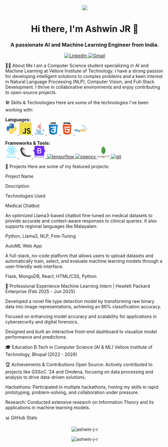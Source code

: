 <div align="center">
<img src="https://media.giphy.com/media/v1.Y2lkPTc5MGI3NjExaDBscjBsc3lmc3d1aXN1d3ZvdGd1NXo1ZzZkY3l2a3B6eDQ2YjQ0eCZlcD12MV9pbnRlcm5hbF9naWZfYnlfaWQmY3Q9Zw/M9gbBd9hDxZmpNUGgB/giphy.gif" width="100" />
</div>

<h1 align="center">Hi there, I'm Ashwin JR 👋</h1>
<h3 align="center">A passionate AI and Machine Learning Engineer from India.</h3>

<p align="center">
<a href="https://www.linkedin.com/in/ashwin-j-r/" target="_blank">
<img src="https://img.shields.io/badge/LinkedIn-0077B5?style=for-the-badge&logo=linkedin&logoColor=white" alt="LinkedIn"/>
</a>
<a href="mailto:appuashwin345@gmail.com">
<img src="https://img.shields.io/badge/Gmail-D14836?style=for-the-badge&logo=gmail&logoColor=white" alt="Gmail"/>
</a>
</p>

👨‍💻 About Me
I am a Computer Science student specializing in AI and Machine Learning at Vellore Institute of Technology. I have a strong passion for developing intelligent solutions to complex problems and a keen interest in Natural Language Processing (NLP), Computer Vision, and Full-Stack Development. I thrive in collaborative environments and enjoy contributing to open-source projects.

🛠️ Skills & Technologies
Here are some of the technologies I've been working with:

<p align="left">
<strong>Languages:</strong><br>
<a href="https://www.python.org" target="_blank" rel="noreferrer"> <img src="https://raw.githubusercontent.com/devicons/devicon/master/icons/python/python-original.svg" alt="python" width="40" height="40"/> </a>
<a href="https://developer.mozilla.org/en-US/docs/Web/JavaScript" target="_blank" rel="noreferrer"> <img src="https://raw.githubusercontent.com/devicons/devicon/master/icons/javascript/javascript-original.svg" alt="javascript" width="40" height="40"/> </a>
<a href="https://www.java.com" target="_blank" rel="noreferrer"> <img src="https://raw.githubusercontent.com/devicons/devicon/master/icons/java/java-original.svg" alt="java" width="40" height="40"/> </a>
<a href="https://www.w3schools.com/css/" target="_blank" rel="noreferrer"> <img src="https://raw.githubusercontent.com/devicons/devicon/master/icons/css3/css3-original-wordmark.svg" alt="css3" width="40" height="40"/> </a>
<a href="https://www.w3.org/html/" target="_blank" rel="noreferrer"> <img src="https://raw.githubusercontent.com/devicons/devicon/master/icons/html5/html5-original-wordmark.svg" alt="html5" width="40" height="40"/> </a>
<a href="https://www.mysql.com/" target="_blank" rel="noreferrer"> <img src="https://raw.githubusercontent.com/devicons/devicon/master/icons/mysql/mysql-original-wordmark.svg" alt="mysql" width="40" height="40"/> </a>
</p>

<p align="left">
<strong>Frameworks & Tools:</strong><br>
<a href="https://reactjs.org/" target="_blank" rel="noreferrer"> <img src="https://raw.githubusercontent.com/devicons/devicon/master/icons/react/react-original-wordmark.svg" alt="react" width="40" height="40"/> </a>
<a href="https://flask.palletsprojects.com/" target="_blank" rel="noreferrer"> <img src="https://raw.githubusercontent.com/devicons/devicon/master/icons/flask/flask-original.svg" alt="flask" width="40" height="40"/> </a>
<a href="https://getbootstrap.com" target="_blank" rel="noreferrer"> <img src="https://raw.githubusercontent.com/devicons/devicon/master/icons/bootstrap/bootstrap-plain-wordmark.svg" alt="bootstrap" width="40" height="40"/> </a>
<a href="https://www.tensorflow.org" target="_blank" rel="noreferrer"> <img src="https://www.vectorlogo.zone/logos/tensorflow/tensorflow-icon.svg" alt="tensorflow" width="40" height="40"/> </a>
<a href="https://opencv.org/" target="_blank" rel="noreferrer"> <img src="https://www.vectorlogo.zone/logos/opencv/opencv-icon.svg" alt="opencv" width="40" height="40"/> </a>
<a href="https://www.mongodb.com/" target="_blank" rel="noreferrer"> <img src="https://raw.githubusercontent.com/devicons/devicon/master/icons/mongodb/mongodb-original-wordmark.svg" alt="mongodb" width="40" height="40"/> </a>
<a href="https://git-scm.com/" target="_blank" rel="noreferrer"> <img src="https://www.vectorlogo.zone/logos/git-scm/git-scm-icon.svg" alt="git" width="40" height="40"/> </a>
</p>

🚀 Projects
Here are some of my featured projects:

Project Name

Description

Technologies Used

Medical Chatbot

An optimized Llama3-based chatbot fine-tuned on medical datasets to provide accurate and context-aware responses to clinical queries. It also supports regional languages like Malayalam.

Python, Llama3, NLP, Fine-Tuning

AutoML Web App

A full-stack, no-code platform that allows users to upload datasets and automatically train, select, and evaluate machine learning models through a user-friendly web interface.

Flask, MongoDB, React, HTML/CSS, Python

💼 Professional Experience
Machine Learning Intern | Hewlett Packard Enterprise (Feb 2025 - Jun 2025)

Developed a novel file type detection model by transforming raw binary data into image representations, achieving an 86% classification accuracy.

Focused on enhancing model accuracy and scalability for applications in cybersecurity and digital forensics.

Designed and built an interactive front-end dashboard to visualize model performance and predictions.

🎓 Education
B.Tech in Computer Science (AI & ML)
Vellore Institute of Technology, Bhopal (2022 - 2026)

🏆 Achievements & Contributions
Open Source: Actively contributed to projects like GSSoC '24 and Omdena, focusing on data processing and analysis to drive data-driven solutions.

Hackathons: Participated in multiple hackathons, honing my skills in rapid prototyping, problem-solving, and collaboration under pressure.

Research: Conducted extensive research on Information Theory and its applications in machine learning models.

📊 GitHub Stats
<p align="center">
<img src="https://github-readme-stats.vercel.app/api?username=ashwin-j-r&show_icons=true&theme=radical" alt="ashwin-j-r" />
</p>

<p align="center">
<img src="https://github-readme-streak-stats.herokuapp.com/?user=ashwin-j-r&theme=radical" alt="ashwin-j-r" />
</p>
